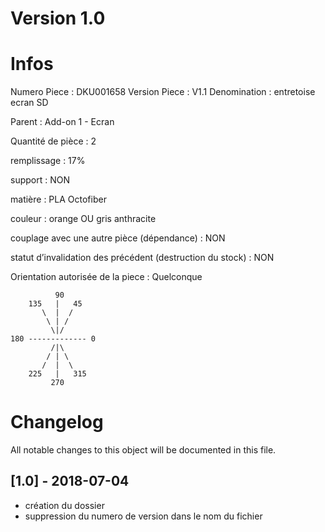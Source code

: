 # Version 1.0
# Infos
Numero Piece : DKU001658
Version Piece : V1.1
Denomination : entretoise ecran SD

Parent : Add-on 1 - Ecran

Quantité de pièce : 2

remplissage : 17%

support : NON

matière : PLA Octofiber

couleur : orange OU gris anthracite

couplage avec une autre pièce (dépendance) : NON

statut d’invalidation des précédent (destruction du stock) : NON

Orientation autorisée de la piece : Quelconque
```
          90
    135   |   45
       \  |  /
        \ | /
         \|/
180 ------------- 0
         /|\
        / | \
       /  |  \   
    225   |   315
         270
```


# Changelog
All notable changes to this object will be documented in this file.


## [1.0] - 2018-07-04
- création du dossier
- suppression du numero de version dans le nom du fichier
